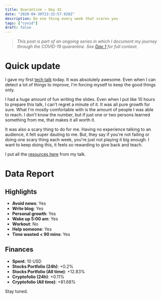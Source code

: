 ```yaml
---
title: Quarantine — Day 41
date: "2020-04-30T23:32:57.928Z"
description: Do one thing every week that scares you
tags: ["covid"]
draft: false
---
```


> *This post is part of an ongoing series in which I document my journey through the COVID-19 quarantine. See [Day 1](/quarantine-day-1) for full context.*

<div class="divider"></div>

# Quick update

I gave my first [tech talk](https://www.youtube.com/watch?v=uoT8R0pOhis) today. It was absolutely awesome. Even when I can detect a lot of things to improve, I'm forcing myself to keep the good things only. 

I had a huge amount of fun writing the slides. Even when I put like 10 hours to prepare this talk, I can't regret a minute of it. It was all pure growth for sure. What I'm mostly comfortable with is the amount of people I was able to reach. I don't know the number, but if just one or two persons learned something from me, that makes it all worth it.

It was also a scary thing to do for me. Having no experience talking to an audience, it felt super dauting to me. But, they say if you're not failing or doing one scary thing each week, you're just not playing it big enough. I want to keep doing this, it feels so rewarding to give back and teach. 

I put all the [resources here](/talks/cypress-bogota/) from my talk.

<div class="divider"></div>

# Data Report

## Highlights

* **Avoid news**: Yes
* **Write blog**: Yes
* **Personal growth**: Yes
* **Wake up 5:00 am**: Yes
* **Workout**: No
* **Help someone**: Yes
* **Time wasted < 90 mins**: Yes

## Finances

* **Spent**: 10 USD
* **Stocks Portfolio (24h)**: +0.2%
* **Stocks Portfolio (All time)**: +12.83%
* **Cryptofolio (24h)**: +0.11%
* **Cryptofolio (All time)**: +81.68%

<div class="divider"></div>

Stay tuned.
